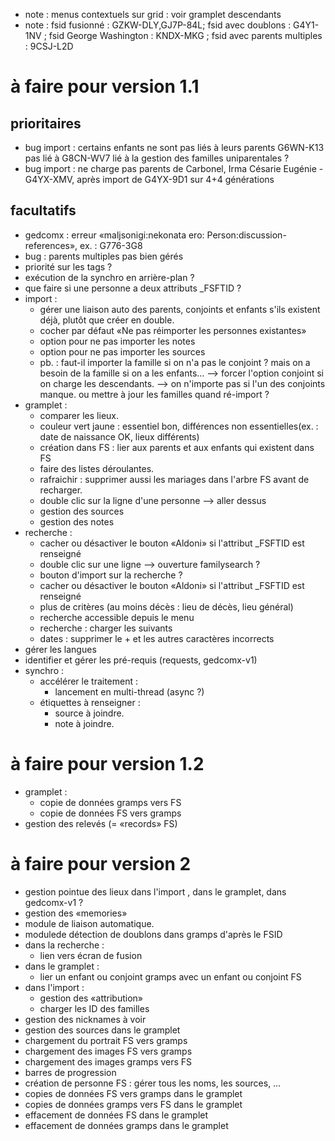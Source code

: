
* note : menus contextuels sur grid : voir gramplet descendants
* note : fsid fusionné : GZKW-DLY,GJ7P-84L; fsid avec doublons : G4Y1-1NV
        ; fsid George Washington : KNDX-MKG
	; fsid avec parents multiples : 9CSJ-L2D

# à faire pour version 1.1

## prioritaires
* bug import : certains enfants ne sont pas liés à leurs parents
	G6WN-K13 pas lié à G8CN-WV7
	lié à la gestion des familles uniparentales ?
* bug import : ne charge pas parents de Carbonel, Irma Césarie Eugénie - G4YX-XMV, après import de G4YX-9D1 sur 4+4 générations
## facultatifs
* gedcomx : erreur «maljsonigi:nekonata ero: Person:discussion-references», ex. : G776-3G8
* bug : parents multiples pas bien gérés
* priorité sur les tags ?
* exécution de la synchro en arrière-plan ?
* que faire si une personne a deux attributs \_FSFTID ?
* import :
  * gérer une liaison auto des parents, conjoints et enfants s'ils existent déjà, plutôt que créer en double.
  * cocher par défaut «Ne pas réimporter les personnes existantes»
  * option pour ne pas importer les notes
  * option pour ne pas importer les sources
  * pb. : faut-il importer la famille si on n'a pas le conjoint ?
          mais on a besoin de la famille si on a les enfants…
            --> forcer l'option conjoint si on charge les descendants.
          --> on n'importe pas si l'un des conjoints manque.
          ou mettre à jour les familles quand ré-import ?
* gramplet :
  * comparer les lieux.
  * couleur vert jaune : essentiel bon, différences non essentielles(ex. : date de naissance OK, lieux différents)
  * création dans FS : lier aux parents et aux enfants qui existent dans FS
  * faire des listes déroulantes.
  * rafraichir : supprimer aussi les mariages dans l'arbre FS avant de recharger.
  * double clic sur la ligne d'une personne --> aller dessus
  * gestion des sources
  * gestion des notes
* recherche :
  * cacher ou désactiver le bouton «Aldoni» si l'attribut \_FSFTID est renseigné
  * double clic sur une ligne --> ouverture familysearch ?
  * bouton d'import sur la recherche ?
  * cacher ou désactiver le bouton «Aldoni» si l'attribut \_FSFTID est renseigné
  * plus de critères (au moins décès : lieu de décès, lieu général)
  * recherche accessible depuis le menu
  * recherche : charger les suivants
  * dates : supprimer le + et les autres caractères incorrects
* gérer les langues
* identifier et gérer les pré-requis (requests, gedcomx-v1)
* synchro :
  * accélérer le traitement :
    * lancement en multi-thread (async ?)
  * étiquettes à renseigner :
    * source à joindre.
    * note à joindre.

# à faire pour version 1.2

* gramplet :
  * copie de données gramps vers FS 
  * copie de données FS vers gramps 
* gestion des relevés (= «records» FS)

# à faire pour version 2

* gestion pointue des lieux dans l'import , dans le gramplet, dans gedcomx-v1 ?
* gestion des «memories»
* module de liaison automatique.
* modulede détection de doublons dans gramps d'après le FSID
* dans la recherche :
  * lien vers écran de fusion
* dans le gramplet :
  * lier un enfant ou conjoint gramps avec un enfant ou conjoint FS
* dans l'import :
  * gestion des «attribution»
  * charger les ID des familles
* gestion des nicknames à voir
* gestion des sources dans le gramplet
* chargement du portrait FS vers gramps
* chargement des images FS vers gramps
* chargement des images gramps vers FS
* barres de progression
* création de personne FS : gérer tous les noms, les sources, …
* copies de données FS vers gramps dans le gramplet
* copies de données gramps vers FS dans le gramplet
* effacement de données FS dans le gramplet
* effacement de données gramps dans le gramplet


